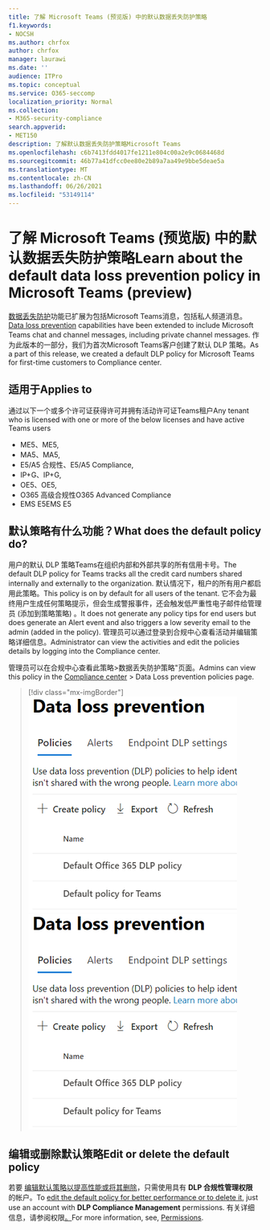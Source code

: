 ```yaml
---
title: 了解 Microsoft Teams (预览版) 中的默认数据丢失防护策略
f1.keywords:
- NOCSH
ms.author: chrfox
author: chrfox
manager: laurawi
ms.date: ''
audience: ITPro
ms.topic: conceptual
ms.service: O365-seccomp
localization_priority: Normal
ms.collection:
- M365-security-compliance
search.appverid:
- MET150
description: 了解默认数据丢失防护策略Microsoft Teams
ms.openlocfilehash: c6b7413fdd4017fe1211e804c00a2e9c0684468d
ms.sourcegitcommit: 46b77a41dfcc0ee80e2b89a7aa49e9bbe5deae5a
ms.translationtype: MT
ms.contentlocale: zh-CN
ms.lasthandoff: 06/26/2021
ms.locfileid: "53149114"
---
```

# <a name="learn-about-the-default-data-loss-prevention-policy-in-microsoft-teams-preview"></a><span data-ttu-id="c8198-103">了解 Microsoft Teams (预览版) 中的默认数据丢失防护策略</span><span class="sxs-lookup"><span data-stu-id="c8198-103">Learn about the default data loss prevention policy in Microsoft Teams (preview)</span></span>

<span data-ttu-id="c8198-104">[数据丢失防护](dlp-learn-about-dlp.md)功能已扩展为包括Microsoft Teams消息，包括私人频道消息。</span><span class="sxs-lookup"><span data-stu-id="c8198-104">[Data loss prevention](dlp-learn-about-dlp.md) capabilities have been extended to include Microsoft Teams chat and channel messages, including private channel messages.</span></span> <span data-ttu-id="c8198-105">作为此版本的一部分，我们为首次Microsoft Teams客户创建了默认 DLP 策略。</span><span class="sxs-lookup"><span data-stu-id="c8198-105">As a part of this release, we created a default DLP policy for Microsoft Teams for first-time customers to Compliance center.</span></span>

## <a name="applies-to"></a><span data-ttu-id="c8198-106">适用于</span><span class="sxs-lookup"><span data-stu-id="c8198-106">Applies to</span></span>

<span data-ttu-id="c8198-107">通过以下一个或多个许可证获得许可并拥有活动许可证Teams租户</span><span class="sxs-lookup"><span data-stu-id="c8198-107">Any tenant who is licensed with one or more of the below licenses and have active Teams users</span></span>
 
- <span data-ttu-id="c8198-108">ME5、</span><span class="sxs-lookup"><span data-stu-id="c8198-108">ME5,</span></span> 
- <span data-ttu-id="c8198-109">MA5、</span><span class="sxs-lookup"><span data-stu-id="c8198-109">MA5,</span></span> 
- <span data-ttu-id="c8198-110">E5/A5 合规性、</span><span class="sxs-lookup"><span data-stu-id="c8198-110">E5/A5 Compliance,</span></span> 
- <span data-ttu-id="c8198-111">IP+G、</span><span class="sxs-lookup"><span data-stu-id="c8198-111">IP+G,</span></span> 
- <span data-ttu-id="c8198-112">OE5、</span><span class="sxs-lookup"><span data-stu-id="c8198-112">OE5,</span></span> 
- <span data-ttu-id="c8198-113">O365 高级合规性</span><span class="sxs-lookup"><span data-stu-id="c8198-113">O365 Advanced Compliance</span></span> 
- <span data-ttu-id="c8198-114">EMS E5</span><span class="sxs-lookup"><span data-stu-id="c8198-114">EMS E5</span></span>


## <a name="what-does-the-default-policy-do"></a><span data-ttu-id="c8198-115">默认策略有什么功能？</span><span class="sxs-lookup"><span data-stu-id="c8198-115">What does the default policy do?</span></span>

<span data-ttu-id="c8198-116">用户的默认 DLP 策略Teams在组织内部和外部共享的所有信用卡号。</span><span class="sxs-lookup"><span data-stu-id="c8198-116">The default DLP policy for Teams tracks all the credit card numbers shared internally and externally to the organization.</span></span> <span data-ttu-id="c8198-117">默认情况下，租户的所有用户都启用此策略。</span><span class="sxs-lookup"><span data-stu-id="c8198-117">This policy is on by default for all users of the tenant.</span></span> <span data-ttu-id="c8198-118">它不会为最终用户生成任何策略提示，但会生成警报事件，还会触发低严重性电子邮件给管理员 (添加到策略策略) 。</span><span class="sxs-lookup"><span data-stu-id="c8198-118">It does not generate any policy tips for end users but does generate an Alert event and also triggers a low severity email to the admin (added in the policy).</span></span> <span data-ttu-id="c8198-119">管理员可以通过登录到合规中心查看活动并编辑策略详细信息。</span><span class="sxs-lookup"><span data-stu-id="c8198-119">Administrator can view the activities and edit the policies details by logging into the Compliance center.</span></span>

<span data-ttu-id="c8198-120">管理员可以在合规中心查看此策略>[](https://compliance.microsoft.com/compliancesettings)数据丢失防护策略"页面。</span><span class="sxs-lookup"><span data-stu-id="c8198-120">Admins can view this policy in the [Compliance center](https://compliance.microsoft.com/compliancesettings) > Data Loss prevention policies page.</span></span>


> [!div class="mx-imgBorder"]
> <span data-ttu-id="c8198-121">![默认Teams DLP 策略](../media/default-teams-dlp-policy.png)</span><span class="sxs-lookup"><span data-stu-id="c8198-121">![default Teams DLP policy](../media/default-teams-dlp-policy.png)</span></span>

## <a name="edit-or-delete-the-default-policy"></a><span data-ttu-id="c8198-122">编辑或删除默认策略</span><span class="sxs-lookup"><span data-stu-id="c8198-122">Edit or delete the default policy</span></span>

<span data-ttu-id="c8198-123">若要 [编辑默认策略以提高性能或将其删除](create-test-tune-dlp-policy.md#tune-a-dlp-policy)，只需使用具有 **DLP 合规性管理权限** 的帐户。</span><span class="sxs-lookup"><span data-stu-id="c8198-123">To [edit the default policy for better performance or to delete it](create-test-tune-dlp-policy.md#tune-a-dlp-policy), just use an account with **DLP Compliance Management** permissions.</span></span> <span data-ttu-id="c8198-124">有关详细信息，请参阅权限[。](create-test-tune-dlp-policy.md#permissions)</span><span class="sxs-lookup"><span data-stu-id="c8198-124">For more information, see, [Permissions](create-test-tune-dlp-policy.md#permissions).</span></span>


